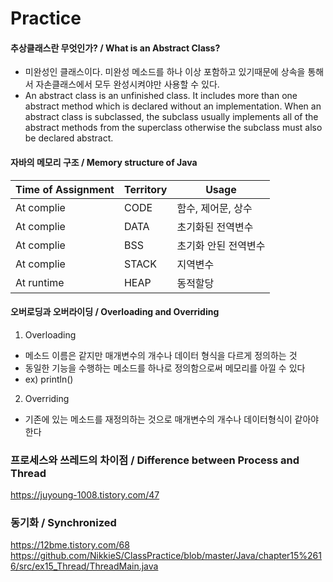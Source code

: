 # Practice
#### 추상클래스란 무엇인가? / What is an Abstract Class?
  * 미완성인 클래스이다. 미완성 메소드를 하나 이상 포함하고 있기때문에 상속을 통해서 자손클래스에서 모두 완성시켜야만 사용할 수 있다.
  * An abstract class is an unfinished class. It includes more than one abstract method which is declared without an implementation. When an abstract class is subclassed, the subclass usually implements all of the abstract methods from the superclass otherwise the subclass must also be declared abstract.

#### 자바의 메모리 구조 / Memory structure of Java
Time of Assignment | Territory | Usage
------------------ | --------- | ------
At complie | CODE | 함수, 제어문, 상수
At complie | DATA | 초기화된 전역변수
At complie | BSS | 초기화 안된 전역변수
At complie | STACK | 지역변수
At runtime | HEAP | 동적할당

#### 오버로딩과 오버라이딩 / Overloading and Overriding
  1. Overloading
  * 메소드 이름은 같지만 매개변수의 개수나 데이터 형식을 다르게 정의하는 것
  * 동일한 기능을 수행하는 메소드를 하나로 정의함으로써 메모리를 아낄 수 있다
  * ex) println()
  
  2. Overriding
  * 기존에 있는 메소드를 재정의하는 것으로 매개변수의 개수나 데이터형식이 같아야 한다
  
### 프로세스와 쓰레드의 차이점 / Difference between Process and Thread
https://juyoung-1008.tistory.com/47

### 동기화 / Synchronized
https://12bme.tistory.com/68
https://github.com/NikkieS/ClassPractice/blob/master/Java/chapter15%2616/src/ex15_Thread/ThreadMain.java
